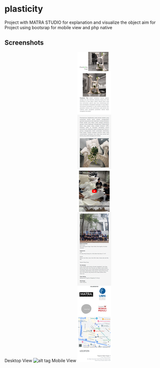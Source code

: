 # plasticity
Project with MATRA STUDIO for explanation and visualize the object aim for
Project using bootsrap  for mobile view and php native

## Screenshots
Desktop View
![alt tag](https://github.com/habibiealaydrus/plasticity/blob/main/img/preview%20github.png)
Mobile View
![alt tag](https://github.com/habibiealaydrus/plasticity/blob/main/img/mobile%20version%20plasticity.png)
